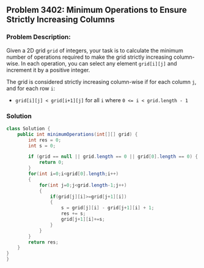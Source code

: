 ## Problem 3402: Minimum Operations to Ensure Strictly Increasing Columns

### Problem Description:
Given a 2D grid `grid` of integers, your task is to calculate the minimum number of operations required to make the grid strictly increasing column-wise. In each operation, you can select any element `grid[i][j]` and increment it by a positive integer.

The grid is considered strictly increasing column-wise if for each column `j`, and for each row `i`:
- `grid[i][j] < grid[i+1][j]` for all `i` where `0 <= i < grid.length - 1`

### Solution

```java
class Solution {
    public int minimumOperations(int[][] grid) {
        int res = 0;
        int s = 0;

        if (grid == null || grid.length == 0 || grid[0].length == 0) {
            return 0;
        }
        for(int i=0;i<grid[0].length;i++)
        {
            for(int j=0;j<grid.length-1;j++)
            {
                if(grid[j][i]>=grid[j+1][i])
                {
                    s = grid[j][i] - grid[j+1][i] + 1;
                    res += s;
                    grid[j+1][i]+=s;
                }
            }
        }
        return res;
    }
}
}
